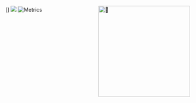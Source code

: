 [<img align="right" width="250" alt="🦑" src="https://count.getloli.com/get/@:kabuto-mk7?theme=gelbooru">]
[![](https://user-images.githubusercontent.com/22963968/114021347-e3c48b80-9870-11eb-8bc8-998bf39b4d0d.png)](#)
![Metrics](/github-grid.svg)
